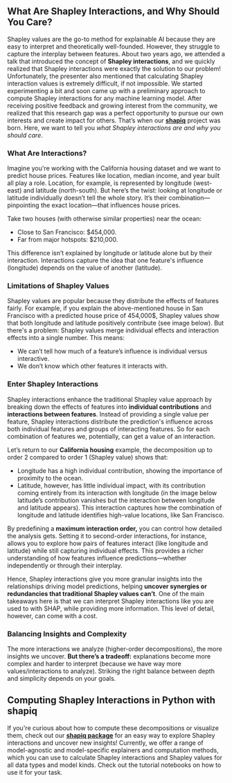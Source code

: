 ## What Are Shapley Interactions, and Why Should You Care?

Shapley values are the go-to method for explainable AI because they are easy to interpret and theoretically well-founded. However, they struggle to capture the interplay between features. About two years ago, we attended a talk that introduced the concept of **Shapley interactions**, and we quickly realized that Shapley interactions were exactly the solution to our problem\! Unfortunately, the presenter also mentioned that calculating Shapley interaction values is extremely difficult, if not impossible. We started experimenting a bit and soon came up with a preliminary approach to compute Shapley interactions for any machine learning model. After receiving positive feedback and growing interest from the community, we realized that this research gap was a perfect opportunity to pursue our own interests and create impact for others. That’s when our [**shapiq**](https://github.com/mmschlk/shapiq) project was born. Here, we want to tell you *what Shapley interactions are and why you should care*.

### What Are Interactions?

Imagine you're working with the California housing dataset and we want to predict house prices. Features like location, median income, and year built all play a role. Location, for example, is represented by longitude (west-east) and latitude (north-south). But here’s the twist: looking at longitude or latitude individually doesn’t tell the whole story. It’s their combination—pinpointing the exact location—that influences house prices.

Take two houses (with otherwise similar properties) near the ocean:

* Close to San Francisco: $454,000.  
* Far from major hotspots: $210,000.

This difference isn’t explained by longitude or latitude alone but by their interaction. Interactions capture the idea that one feature's influence (longitude) depends on the value of another (latitude).

### Limitations of Shapley Values

Shapley values are popular because they distribute the effects of features fairly. For example, if you explain the above-mentioned house in San Francisco with a predicted house price of 454,000$, Shapley values show that both longitude and latitude positively contribute (see image below). But there's a problem: Shapley values merge individual effects and interaction effects into a single number. This means:

* We can’t tell how much of a feature’s influence is individual versus interactive.  
* We don’t know which other features it interacts with.

### Enter Shapley Interactions

Shapley interactions enhance the traditional Shapley value approach by breaking down the effects of features into **individual contributions** and **interactions between features**. Instead of providing a single value per feature, Shapley interactions distribute the prediction's influence across both individual features and groups of interacting features. So for each combination of features we, potentially, can get a value of an interaction.

Let’s return to our **California housing** example, the decomposition up to order 2 compared to order 1 (Shapley value) shows that:

* Longitude has a high individual contribution, showing the importance of proximity to the ocean.  
* Latitude, however, has little individual impact, with its contribution coming entirely from its interaction with longitude (in the image below latitude’s contribution vanishes but the interaction between longitude and latitude appears). This interaction captures how the combination of longitude and latitude identifies high-value locations, like San Francisco.

By predefining a **maximum interaction order,** you can control how detailed the analysis gets. Setting it to second-order interactions, for instance, allows you to explore how pairs of features interact (like longitude and latitude) while still capturing individual effects. This provides a richer understanding of how features influence predictions—whether independently or through their interplay.


Hence, Shapley interactions give you more granular insights into the relationships driving model predictions, helping **uncover synergies or redundancies that traditional Shapley values can’t**. One of the main takeaways here is that we can interpret Shapley interactions like you are used to with SHAP, while providing more information. This level of detail, however, can come with a cost.

### Balancing Insights and Complexity

The more interactions we analyze (higher-order decompositions), the more insights we uncover. **But there’s a tradeoff:** explanations become more complex and harder to interpret (because we have way more values/interactions to analyze). Striking the right balance between depth and simplicity depends on your goals. 

## Computing Shapley Interactions in Python with shapiq

If you're curious about how to compute these decompositions or visualize them, check out our **[shapiq package](https://github.com/mmschlk/shapiq)** for an easy way to explore Shapley interactions and uncover new insights\! Currently, we offer a range of model-agnostic and model-specific explainers and computation methods, which you can use to calculate Shapley interactions and Shapley values for all data types and model kinds. Check out the tutorial notebooks on how to use it for your task.
